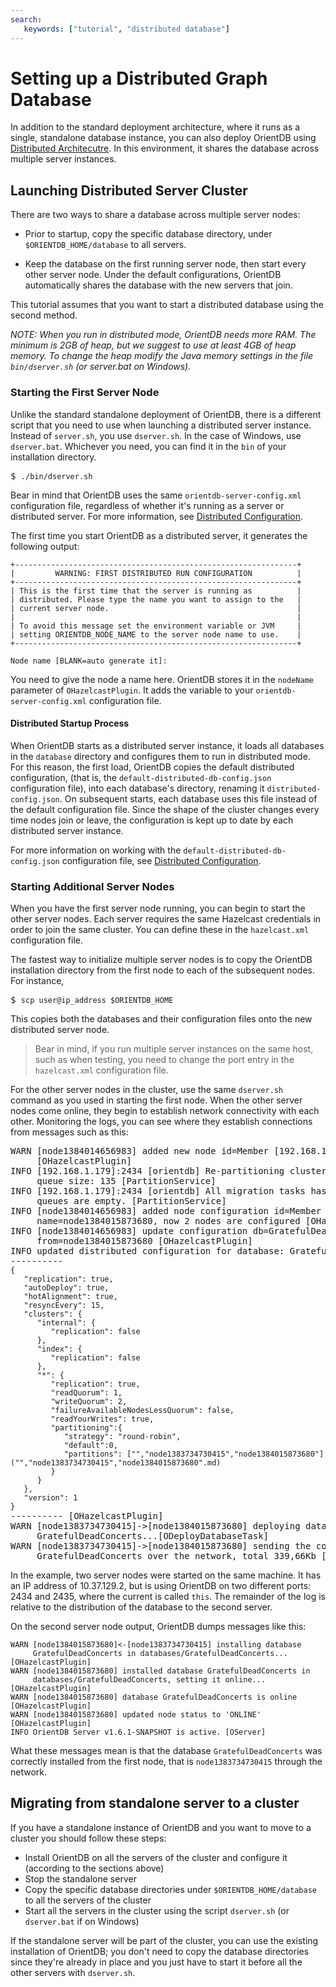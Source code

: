 ```yaml
---
search:
   keywords: ["tutorial", "distributed database"]
---
```


# Setting up a Distributed Graph Database

In addition to the standard deployment architecture, where it runs as a single, standalone database instance, you can also deploy OrientDB using [Distributed Architecutre](Distributed-Architecture.md).  In this environment, it shares the database across multiple server instances.

## Launching Distributed Server Cluster

There are two ways to share a database across multiple server nodes:

- Prior to startup, copy the specific database directory, under `$ORIENTDB_HOME/database` to all servers.

- Keep the database on the first running server node, then start every other server node.  Under the default configurations, OrientDB automatically shares the database with the new servers that join.

This tutorial assumes that you want to start a distributed database using the second method.

_NOTE: When you run in distributed mode, OrientDB needs more RAM. The minimum is 2GB of heap, but we suggest to use at least 4GB of heap memory. To change the heap modify the Java memory settings in the file `bin/dserver.sh` (or server.bat on Windows)._

### Starting the First Server Node

Unlike the standard standalone deployment of OrientDB, there is a different script that you need to use when launching a distributed server instance.  Instead of `server.sh`, you use `dserver.sh`.  In the case of Windows, use `dserver.bat`.  Whichever you need, you can find it in the `bin` of your installation directory.

<pre>
$ <code class="lang-sh userinput">./bin/dserver.sh</code>
</pre>

Bear in mind that OrientDB uses the same `orientdb-server-config.xml` configuration file, regardless of whether it's running as a server or distributed server.  For more information, see [Distributed Configuration](Distributed-Configuration.md).

The first time you start OrientDB as a distributed server, it generates the following output:

```
+---------------------------------------------------------------+
|         WARNING: FIRST DISTRIBUTED RUN CONFIGURATION          |
+---------------------------------------------------------------+
| This is the first time that the server is running as          |
| distributed. Please type the name you want to assign to the   |
| current server node.                                          |
|                                                               |
| To avoid this message set the environment variable or JVM     |
| setting ORIENTDB_NODE_NAME to the server node name to use.    |
+---------------------------------------------------------------+

Node name [BLANK=auto generate it]:
```

You need to give the node a name here.  OrientDB stores it in the `nodeName` parameter of `OHazelcastPlugin`.  It adds the variable to your `orientdb-server-config.xml` configuration file.

#### Distributed Startup Process

When OrientDB starts as a distributed server instance, it loads all databases in the `database` directory and configures them to run in distributed mode.  For this reason, the first load, OrientDB copies the default distributed configuration, (that is, the `default-distributed-db-config.json` configuration file), into each database's directory, renaming it `distributed-config.json`.  On subsequent starts, each database uses this file instead of the default configuration file.  Since the shape of the cluster changes every time nodes join or leave, the configuration is kept up to date by each distributed server instance.

For more information on working with the `default-distributed-db-config.json` configuration file, see [Distributed Configuration](Distributed-Configuration.md).

### Starting Additional Server Nodes

When you have the first server node running, you can begin to start the other server nodes.  Each server requires the same Hazelcast credentials in order to join the same cluster.  You can define these in the `hazelcast.xml` configuration file.

The fastest way to initialize multiple server nodes is to copy the OrientDB installation directory from the first node to each of the subsequent nodes.  For instance,

<pre>
$ <code class="lang-sh userinput">scp user@ip_address $ORIENTDB_HOME</code>
</pre>

This copies both the databases and their configuration files onto the new distributed server node.

>Bear in mind, if you run multiple server instances on the same host, such as when testing, you need to change the port entry in the `hazelcast.xml` configuration file.

For the other server nodes in the cluster, use the same `dserver.sh` command as you used in starting the first node.  When the other server nodes come online, they begin to establish network connectivity with each other.  Monitoring the logs, you can see where they establish connections from messages such as this:

<pre>
WARN [node1384014656983] added new node id=Member [192.168.1.179]:2435 name=null
     [OHazelcastPlugin]
INFO [192.168.1.179]:2434 [orientdb] Re-partitioning cluster data... Migration
	 queue size: 135 [PartitionService]
INFO [192.168.1.179]:2434 [orientdb] All migration tasks has been completed,
	 queues are empty. [PartitionService]
INFO [node1384014656983] added node configuration id=Member [192.168.1.179]:2435
     name=node1384015873680, now 2 nodes are configured [OHazelcastPlugin]
INFO [node1384014656983] update configuration db=GratefulDeadConcerts
     from=node1384015873680 [OHazelcastPlugin]
INFO updated distributed configuration for database: GratefulDeadConcerts:
----------
<code class="lang-json">{
   "replication": true,
   "autoDeploy": true,
   "hotAlignment": true,
   "resyncEvery": 15,
   "clusters": {
      "internal": {
         "replication": false
      },
      "index": {
         "replication": false
      },
      "*": {
         "replication": true,
         "readQuorum": 1,
         "writeQuorum": 2,
         "failureAvailableNodesLessQuorum": false,
         "readYourWrites": true,
		 "partitioning":{
            "strategy": "round-robin",
            "default":0,
            "partitions": ["<NEW_NODE>","node1383734730415","node1384015873680"]("<NEW_NODE>","node1383734730415","node1384015873680".md)
         }
      }
   },
   "version": 1
}</code>
---------- [OHazelcastPlugin]
WARN [node1383734730415]->[node1384015873680] deploying database
     GratefulDeadConcerts...[ODeployDatabaseTask]
WARN [node1383734730415]->[node1384015873680] sending the compressed database
     GratefulDeadConcerts over the network, total 339,66Kb [ODeployDatabaseTask]
</pre>

In the example, two server nodes were started on the same machine.  It has an IP address of 10.37.129.2, but is using OrientDB on two different ports: 2434 and 2435, where the current is called `this`.  The remainder of the log is relative to the distribution of the database to the second server.

On the second server node output, OrientDB dumps messages like this:

```
WARN [node1384015873680]<-[node1383734730415] installing database
     GratefulDeadConcerts in databases/GratefulDeadConcerts... [OHazelcastPlugin]
WARN [node1384015873680] installed database GratefulDeadConcerts in
     databases/GratefulDeadConcerts, setting it online... [OHazelcastPlugin]
WARN [node1384015873680] database GratefulDeadConcerts is online [OHazelcastPlugin]
WARN [node1384015873680] updated node status to 'ONLINE' [OHazelcastPlugin]
INFO OrientDB Server v1.6.1-SNAPSHOT is active. [OServer]
```


What these messages mean is that the database `GratefulDeadConcerts` was correctly installed from the first node, that is `node1383734730415` through the network.

## Migrating from standalone server to a cluster
If you have a standalone instance of OrientDB and you want to move to a cluster you should follow these steps:
* Install OrientDB on all the servers of the cluster and configure it (according to the sections above)
* Stop the standalone server
* Copy the specific database directories under `$ORIENTDB_HOME/database` to all the servers of the cluster
* Start all the servers in the cluster using the script `dserver.sh` (or  `dserver.bat` if on Windows)

If the standalone server will be part of the cluster, you can use the existing installation of OrientDB; you don't need to copy the database directories since they're already in place and you just have to start it before all the other servers with `dserver.sh`.



